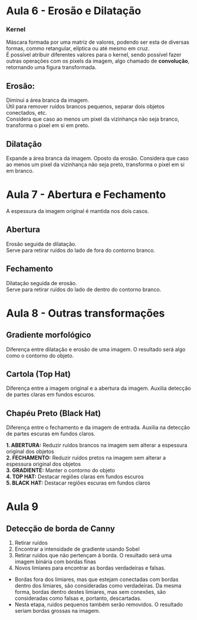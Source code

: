 # Aula 6 - Erosão e Dilatação

### Kernel
Máscara formada por uma matriz de valores, podendo ser esta de diversas formas, commo retangular, elíptica ou até mesmo em cruz.  
É possível atribuir diferentes valores para o kernel, sendo possível fazer outras operações com os pixels da imagem, algo chamado de **convolução**, retornando uma figura transformada.

## Erosão:
Diminui a área branca da imagem.  
Útil para remover ruídos brancos pequenos, separar dois objetos conectados, etc.  
Considera que caso ao menos um pixel da vizinhança não seja branco, transforma o pixel em si em preto. 

## Dilatação
Expande a área branca da imagem.
Oposto da erosão. Considera que caso ao menos um pixel da vizinhança não seja preto, transforma o pixel em si em branco. 

# Aula 7 - Abertura e Fechamento
A espessura da imagem original é mantida nos dois casos.

## Abertura
Erosão seguida de dilatação.  
Serve para retirar ruídos do lado de fora do contorno branco.

## Fechamento
Dilatação seguida de erosão.  
Serve para retirar ruídos do lado de dentro do contorno branco.

# Aula 8 - Outras transformações

## Gradiente morfológico

Diferença entre dilatação e erosão de uma imagem. O resultado será algo como o contorno do objeto.

## Cartola (Top Hat)

Diferença entre a imagem original e a abertura da imagem. Auxilia detecção de partes claras em fundos escuros.

## Chapéu Preto (Black Hat)

Diferença entre o fechamento e da imagem de entrada. Auxilia na detecção de partes escuras em fundos claros.

**1. ABERTURA:** Reduzir ruídos brancos na imagem sem alterar a espessura original dos objetos  
**2. FECHAMENTO:** Reduzir ruídos pretos na imagem sem alterar a espessura original dos objetos  
**3. GRADIENTE:** Manter o contorno do objeto  
**4. TOP HAT:** Destacar regiões claras em fundos escuros  
**5. BLACK HAT:** Destacar regiões escuras em fundos claros  

# Aula 9

## Detecção de borda de Canny
1. Retirar ruídos
2. Encontrar a intensidade de gradiente usando Sobel
3. Retirar ruídos que não pertençam à borda. O resultado será uma imagem binária com bordas finas
4. Novos limiares para encontrar as bordas verdadeiras e falsas. 
* Bordas fora dos limiares, mas que estejam conectadas com bordas dentro dos limiares, são consideradas como verdadeiras. Da mesma forma, bordas dentro destes limiares, mas sem conexões, são consideradas como falsas e, portanto, descartadas.
* Nesta etapa, ruídos pequenos também serão removidos. O resultado seriam bordas grossas na imagem.